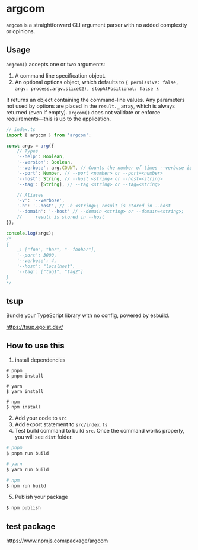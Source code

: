 # argcom
`argcom` is a straightforward CLI argument parser with no added complexity or opinions.

## Usage

`argcom()` accepts one or two arguments:

1. A command line specification object.
2. An optional options object, which defaults to `{ permissive: false, argv: process.argv.slice(2), stopAtPositional: false }`.

It returns an object containing the command-line values. Any parameters not used by options are placed in the `result._` array, which is always returned (even if empty). `argcom()` does not validate or enforce requirements—this is up to the application.

```typescript
// index.ts
import { argcom } from 'argcom';

const args = arg({
	// Types
	'--help': Boolean,
	'--version': Boolean,
	'--verbose': arg.COUNT, // Counts the number of times --verbose is passed
	'--port': Number, // --port <number> or --port=<number>
	'--host': String, // --host <string> or --host=<string>
	'--tag': [String], // --tag <string> or --tag=<string>

	// Aliases
	'-v': '--verbose',
	'-h': '--host', // -h <string>; result is stored in --host
	'--domain': '--host' // --domain <string> or --domain=<string>;
	//     result is stored in --host
});

console.log(args);
/*
{
	_: ["foo", "bar", "--foobar"],
	'--port': 3000,
	'--verbose': 4,
	'--host': "localhost",
	'--tag': ["tag1", "tag2"]
}
*/
```

## tsup
Bundle your TypeScript library with no config, powered by esbuild.

https://tsup.egoist.dev/

## How to use this
1. install dependencies
```
# pnpm
$ pnpm install

# yarn
$ yarn install

# npm
$ npm install
```
2. Add your code to `src`
3. Add export statement to `src/index.ts`
4. Test build command to build `src`.
Once the command works properly, you will see `dist` folder.

```zsh
# pnpm
$ pnpm run build

# yarn
$ yarn run build

# npm
$ npm run build
```
5. Publish your package

```zsh
$ npm publish
```


## test package
https://www.npmjs.com/package/argcom
